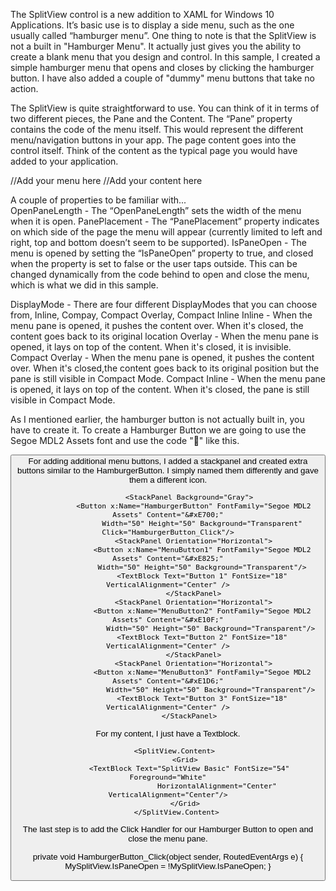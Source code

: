 The SplitView control is a new addition to XAML for Windows 10 Applications. It’s basic use is to display a side menu, such as the one usually called “hamburger menu”.  One thing to note is that the SplitView is not a built in "Hamburger Menu".  It actually just gives you the ability to create a blank menu that you design and control.  In this sample, I created a simple hamburger menu that opens and closes by clicking the hamburger button.  I have also added a couple of "dummy" menu buttons that take no action.

The SplitView is quite straightforward to use.  You can think of it in terms of two different pieces, the Pane and the Content. The “Pane” property contains the code of the menu itself.  This would represent the different menu/navigation buttons in your app. The page content goes into the control itself.  Think of the content as the typical page you would have added to your application. 

<SplitView>
    <SplitView.Pane>    
      //Add your menu here
    </SplitView.Pane>
    <SplitView.Content>
      //Add your content here
    </SplitView.Content>
</SplitView>

A couple of properties to be familiar with...  
OpenPaneLength - The “OpenPaneLength” sets the width of the menu when it is open. 
PanePlacement - The “PanePlacement” property indicates on which side of the page the menu will appear (currently limited to left and right, top and bottom doesn’t seem to be supported). 
IsPaneOpen - The menu is opened by setting the “IsPaneOpen” property to true, and closed when the property is set to false or the user taps outside.  This can be changed dynamically from the code behind to open and close the menu, which is what we did in this sample.

DisplayMode - There are four different DisplayModes that you can choose from, Inline, Compay, Compact Overlay, Compact Inline
  Inline - When the menu pane is opened, it pushes the content over.  When it's closed, the content goes back to its original location
  Overlay - When the menu pane is opened, it lays on top of the content.  When it's closed, it is invisible.
  Compact Overlay - When the menu pane is opened, it pushes the content over.  When it's closed,the content goes back to its original position but the pane is still visible in Compact Mode.
  Compact Inline - When the menu pane is opened, it lays on top of the content.  When it's closed, the pane is still visible in Compact Mode.

<SplitView x:Name="MySplitView" DisplayMode="CompactOverlay"  IsPaneOpen="False" 
               CompactPaneLength="50" OpenPaneLength="150">
               
  As I mentioned earlier, the hamburger button is not actually built in, you have to create it.  To create a Hamburger Button we are going to use the Segoe MDL2 Assets font and use the code "&#xE700;" like this.
  
  <Button x:Name="HamburgerButton" FontFamily="Segoe MDL2 Assets" Content="&#xE700;"
                    Width="50" Height="50" Background="Transparent" Click="HamburgerButton_Click"/>
  For adding additional menu buttons, I added a stackpanel and created extra buttons similar to the HamburgerButton.  I simply named them differently and gave them a different icon.
  
              <StackPanel Background="Gray">
                <Button x:Name="HamburgerButton" FontFamily="Segoe MDL2 Assets" Content="&#xE700;"
                    Width="50" Height="50" Background="Transparent" Click="HamburgerButton_Click"/>
                <StackPanel Orientation="Horizontal">
                    <Button x:Name="MenuButton1" FontFamily="Segoe MDL2 Assets" Content="&#xE825;"
                    Width="50" Height="50" Background="Transparent"/>
                    <TextBlock Text="Button 1" FontSize="18" VerticalAlignment="Center" />
                </StackPanel>
                <StackPanel Orientation="Horizontal">
                    <Button x:Name="MenuButton2" FontFamily="Segoe MDL2 Assets" Content="&#xE10F;"
                        Width="50" Height="50" Background="Transparent"/>
                    <TextBlock Text="Button 2" FontSize="18" VerticalAlignment="Center" />
                </StackPanel>
                <StackPanel Orientation="Horizontal">
                    <Button x:Name="MenuButton3" FontFamily="Segoe MDL2 Assets" Content="&#xE1D6;"
                        Width="50" Height="50" Background="Transparent"/>
                    <TextBlock Text="Button 3" FontSize="18" VerticalAlignment="Center" />
              </StackPanel>
                
  
  For my content, I just have a Textblock.
  
       <SplitView.Content>
            <Grid>
              <TextBlock Text="SplitView Basic" FontSize="54" Foreground="White"
                           HorizontalAlignment="Center" VerticalAlignment="Center"/>
            </Grid>
        </SplitView.Content>
        
The last step is to add the Click Handler for our Hamburger Button to open and close the menu pane.

private void HamburgerButton_Click(object sender, RoutedEventArgs e)
		{
			MySplitView.IsPaneOpen = !MySplitView.IsPaneOpen;
		}
